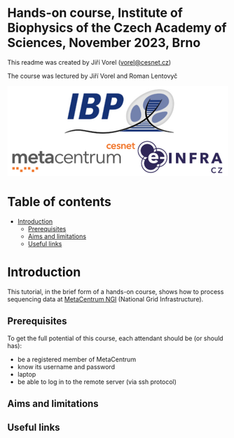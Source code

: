 # **Hands-on course, Institute of Biophysics of the Czech Academy of Sciences, November 2023, Brno**

This readme was created by Jiří Vorel (vorel@cesnet.cz)

The course was lectured by Jiří Vorel and Roman Lentovyč

<p align="center"><img src="./figs/01_logos.jpg"></p>

# Table of contents
* [Introduction](#introduction)
  * [Prerequisites](#prerequisites)
  * [Aims and limitations](#aims-and-limitations)
  * [Useful links](#useful-links)

# Introduction
  
  This tutorial, in the brief form of a hands-on course, shows how to process sequencing data at [MetaCentrum NGI](https://www.metacentrum.cz/en/index.html) (National Grid Infrastructure). 
  
## Prerequisites

  To get the full potential of this course, each attendant should be (or should has):
  -  be a registered member of MetaCentrum
  -  know its username and password
  -  laptop
  -  be able to log in to the remote server (via ssh protocol)

## Aims and limitations

## Useful links
